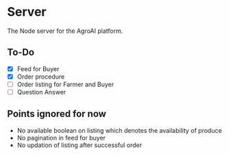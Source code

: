# Server

The Node server for the AgroAI platform.

## To-Do

- [x] Feed for Buyer
- [x] Order procedure
- [ ] Order listing for Farmer and Buyer
- [ ] Question Answer

## Points ignored for now

- No available boolean on listing which denotes the availability of produce
- No pagination in feed for buyer
- No updation of listing after successful order
